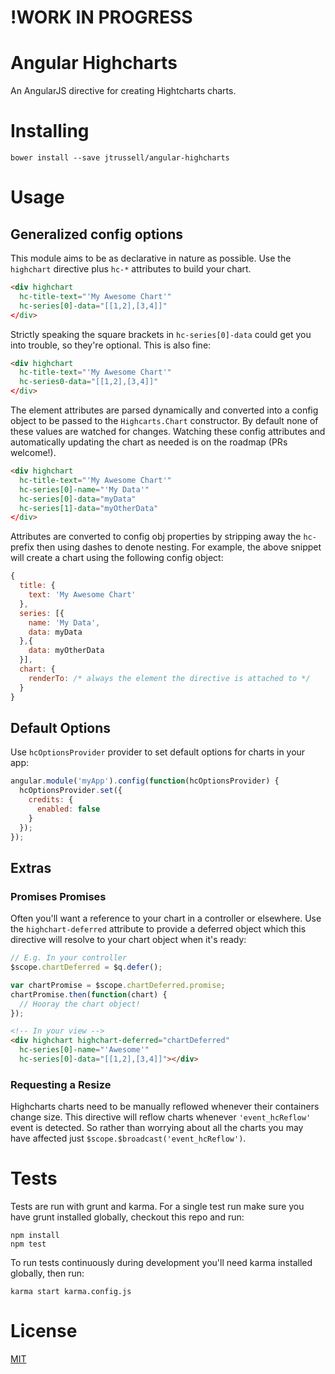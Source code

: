 # !WORK IN PROGRESS

# Angular Highcharts

An AngularJS directive for creating Hightcharts charts.

# Installing

```
bower install --save jtrussell/angular-highcharts
```

# Usage

## Generalized config options

This module aims to be as declarative in nature as possible. Use the `highchart`
directive plus `hc-*` attributes to build your chart.

```html
<div highchart
  hc-title-text="'My Awesome Chart'"
  hc-series[0]-data="[[1,2],[3,4]]"
</div>
```

Strictly speaking the square brackets in `hc-series[0]-data` could get you into
trouble, so they're optional. This is also fine:

```html
<div highchart
  hc-title-text="'My Awesome Chart'"
  hc-series0-data="[[1,2],[3,4]]"
</div>
```

The element attributes are parsed dynamically and converted into a config object
to be passed to the `Highcarts.Chart` constructor. By default none of these
values are watched for changes. Watching these config attributes and
automatically updating the chart as needed is on the roadmap (PRs welcome!).

```html
<div highchart
  hc-title-text="'My Awesome Chart'"
  hc-series[0]-name="'My Data'"
  hc-series[0]-data="myData"
  hc-series[1]-data="myOtherData"
</div>
```

Attributes are converted to config obj properties by stripping away the `hc-`
prefix then using dashes to denote nesting. For example, the above snippet will
create a chart using the following config object:

```javascript
{
  title: {
    text: 'My Awesome Chart'
  },
  series: [{
    name: 'My Data',
    data: myData
  },{
    data: myOtherData
  }],
  chart: {
    renderTo: /* always the element the directive is attached to */
  }
}
```

## Default Options

Use `hcOptionsProvider` provider to set default options for charts in your app:

```javascript
angular.module('myApp').config(function(hcOptionsProvider) {
  hcOptionsProvider.set({
    credits: {
      enabled: false
    }
  });
});
```

## Extras

### Promises Promises

Often you'll want a reference to your chart in a controller or elsewhere. Use
the `highchart-deferred` attribute to provide a deferred object which this
directive will resolve to your chart object when it's ready:


```javascript
// E.g. In your controller
$scope.chartDeferred = $q.defer();

var chartPromise = $scope.chartDeferred.promise;
chartPromise.then(function(chart) {
  // Hooray the chart object!
});
```

```html
<!-- In your view -->
<div highchart highchart-deferred="chartDeferred"
  hc-series[0]-name="'Awesome'"
  hc-series[0]-data="[[1,2],[3,4]]"></div>
```

### Requesting a Resize

Highcharts charts need to be manually reflowed whenever their containers change
size. This directive will reflow charts whenever `'event_hcReflow'` event is
detected. So rather than worrying about all the charts you may have affected
just `$scope.$broadcast('event_hcReflow')`.


# Tests

Tests are run with grunt and karma. For a single test run make sure you have
grunt installed globally, checkout this repo and run:

```
npm install
npm test
```

To run tests continuously during development you'll need karma installed
globally, then run:

```
karma start karma.config.js
```

# License

[MIT](https://raw.github.com/jtrussell/angular-highcharts/master/LICENSE-MIT)
